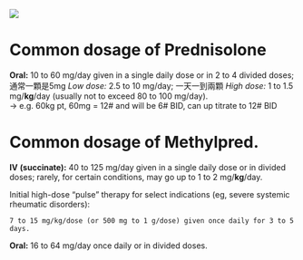 ![](https://i.imgur.com/kTc3IlW.png)

# Common dosage of Prednisolone
**Oral:** 10 to 60 mg/day given in a single daily dose or in 2 to 4 divided doses; 
通常一顆是5mg
_Low dose:_ 2.5 to 10 mg/day; 一天一到兩顆
_High dose:_ 1 to 1.5 mg/**kg**/day (usually not to exceed 80 to 100 mg/day).  
-> e.g. 60kg pt, 60mg = 12#  and will be 6# BID, can up titrate to 12# BID

# Common dosage of Methylpred.

**IV** **(succinate):** 40 to 125 mg/day given in a single daily dose or in divided doses; rarely, for certain conditions, may go up to 1 to 2 mg/**kg**/day.

Initial high-dose “pulse” therapy for select indications (eg, severe systemic rheumatic disorders): 
```
7 to 15 mg/kg/dose (or 500 mg to 1 g/dose) given once daily for 3 to 5 days.
```

**Oral:** 16 to 64 mg/day once daily or in divided doses.

